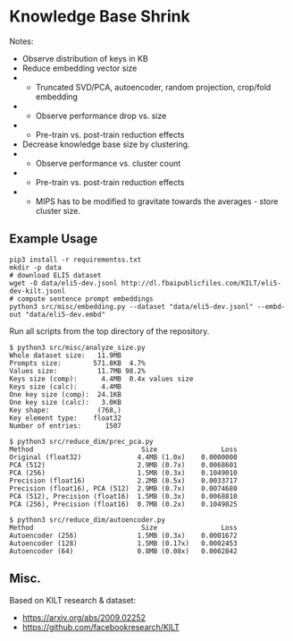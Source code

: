 # Knowledge Base Shrink

Notes:

- Observe distribution of keys in KB
- Reduce embedding vector size
- - Truncated SVD/PCA, autoencoder, random projection, crop/fold embedding
- - Observe performance drop vs. size
- - Pre-train vs. post-train reduction effects
- Decrease knowledge base size by clustering.
- - Observe performance vs. cluster count
- - Pre-train vs. post-train reduction effects
- - MIPS has to be modified to gravitate towards the averages - store cluster size.

## Example Usage

```
pip3 install -r requirementss.txt
mkdir -p data
# download ELI5 dataset
wget -O data/eli5-dev.jsonl http://dl.fbaipublicfiles.com/KILT/eli5-dev-kilt.jsonl
# compute sentence prompt embeddings
python3 src/misc/embedding.py --dataset "data/eli5-dev.jsonl" --embd-out "data/eli5-dev.embd"
```

Run all scripts from the top directory of the repository.

```
$ python3 src/misc/analyze_size.py 
Whole dataset size:   11.9MB
Prompts size:        571.8KB  4.7%
Values size:          11.7MB 98.2%
Keys size (comp):      4.4MB  0.4x values size
Keys size (calc):      4.4MB
One key size (comp):  24.1KB
One key size (calc):   3.0KB
Key shape:            (768,)
Key element type:    float32
Number of entries:      1507
```

```
$ python3 src/reduce_dim/prec_pca.py 
Method                           Size                Loss
Original (float32)              4.4MB (1.0x)    0.0000000
PCA (512)                       2.9MB (0.7x)    0.0068601
PCA (256)                       1.5MB (0.3x)    0.1049010
Precision (float16)             2.2MB (0.5x)    0.0033717
Precision (float16), PCA (512)  2.9MB (0.7x)    0.0074680
PCA (512), Precision (float16)  1.5MB (0.3x)    0.0068810
PCA (256), Precision (float16)  0.7MB (0.2x)    0.1049825
```

```
$ python3 src/reduce_dim/autoencoder.py 
Method                           Size                Loss
Autoencoder (256)               1.5MB (0.3x)    0.0001672
Autoencoder (128)               1.5MB (0.17x)   0.0002453
Autoencoder (64)                0.8MB (0.08x)   0.0002842
```

## Misc.

Based on KILT research & dataset:
- https://arxiv.org/abs/2009.02252
- https://github.com/facebookresearch/KILT